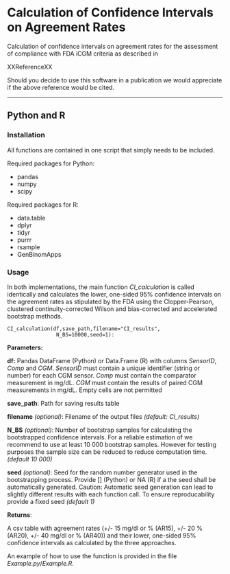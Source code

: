 # Calculation of Confidence Intervals on Agreement Rates

Calculation of confidence intervals on agreement rates for the assessment of compliance with FDA iCGM criteria as described in 

XXReferenceXX

Should you decide to use this software in a publication we would appreciate if the above reference would be cited.

---

## Python and R

### Installation

All functions are contained in one script that simply needs to be included.

Required packages for Python:

* pandas
* numpy
* scipy

Required packages for R:

* data.table
* dplyr
* tidyr
* purrr
* rsample
* GenBinomApps

### Usage

In both implementations, the main function *CI_calculation* is called identically and calculates the lower, one-sided 95% confidence intervals on the agreement rates as stipulated by the FDA using the Clopper-Pearson, clustered continuity-corrected Wilson and bias-corrected and accelerated bootstrap methods. 

```
CI_calculation(df,save_path,filename="CI_results",
                N_BS=10000,seed=1):
```
**Parameters:**

**df:** Pandas DataFrame (Python) or Data.Frame (R) with columns *SensorID*, *Comp* and *CGM*. *SensorID* must contain a unique identifier (string or number) for each CGM sensor. *Comp* must contain the  comparator measurement in mg/dL. *CGM* must contain the results of paired CGM measurements in mg/dL. Empty cells are not permitted

**save_path**: Path for saving results table

**filename** *(optional)*: Filename of the output files *(default: CI_results)*

**N_BS** *(optional)*: Number of bootstrap samples for calculating the bootstrapped confidence intervals. For a reliable estimation of we recommend to use at least 10 000 bootstrap samples. However for testing purposes the sample size can be reduced to reduce computation time. *(default 10 000)*

**seed** *(optional)*: Seed for the random number generator used in the bootstrapping process. Provide [] (Python) or NA (R) if a the seed shall be automatically generated. Caution: Automatic seed generation can lead to slightly different results with each function call. To ensure reproducability provide a fixed seed *(default 1)*

**Returns**:

A csv table with agreement rates (+/- 15 mg/dl or % (AR15), +/- 20 % (AR20), +/- 40 mg/dl or % (AR40)) and their lower, one-sided 95% confidence intervals as calculated by the three approaches.


An example of how to use the function is provided in the file *Example.py*/*Example.R*.